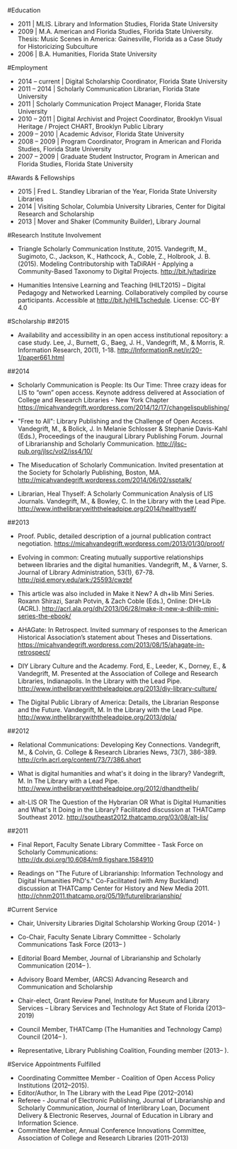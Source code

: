 #Education
- 2011 | MLIS. Library and Information Studies, Florida State University
- 2009 | M.A. American and Florida Studies, Florida State University.  
Thesis: Music Scenes in America: Gainesville, Florida as a Case Study for Historicizing Subculture
- 2006 | B.A. Humanities, Florida State University

#Employment
- 2014 – current | Digital Scholarship Coordinator, Florida State University
- 2011 – 2014 | Scholarly Communication Librarian, Florida State University
- 2011 | Scholarly Communication Project Manager, Florida State University
- 2010 – 2011 | Digital Archivist and Project Coordinator, Brooklyn Visual Heritage / Project CHART, Brooklyn Public Library
- 2009 – 2010 | Academic Advisor, Florida State University
- 2008 – 2009 | Program Coordinator, Program in American and Florida Studies, 
Florida State University
-  2007 – 2009 | Graduate Student Instructor, Program in American and Florida Studies, Florida State University

#Awards & Fellowships
- 2015 | Fred L. Standley Librarian of the Year, Florida State University Libraries
- 2014 | Visiting Scholar, Columbia University Libraries, Center for Digital Research and Scholarship
- 2013 | Mover and Shaker (Community Builder), Library Journal

#Research Institute Involvement
- Triangle Scholarly Communication Institute, 2015. Vandegrift, M., Sugimoto, C., Jackson, K., Hathcock, A., Coble, Z., Holbrook, J. B. (2015). Modeling Contributorship with TaDiRAH - Applying a Community-Based Taxonomy to Digital Projects. http://bit.ly/tadirize

- Humanities Intensive Learning and Teaching (HILT2015) – Digital Pedagogy and Networked Learning. Collaboratively compiled by course participants. Accessible at http://bit.ly/HILTschedule. License: CC-BY 4.0

#Scholarship
##2015
- Availability and accessibility in an open access institutional repository: a case study. Lee, J., Burnett, G., Baeg, J. H., Vandegrift, M., & Morris, R. Information Research, 20(1), 1-18. http://InformationR.net/ir/20-1/paper661.html

##2014
- Scholarly Communication is People: Its Our Time: Three crazy ideas for LIS to “own” open access. Keynote address delivered at Association of College and Research Libraries - New York Chapter https://micahvandegrift.wordpress.com/2014/12/17/changelispublishing/ 

- "Free to All": Library Publishing and the Challenge of Open Access. Vandegrift, M., & Bolick, J. In Melanie Schlosser & Stephanie Davis-Kahl (Eds.), Proceedings of the inaugural Library Publishing Forum. Journal of Librarianship and Scholarly Communication. http://jlsc-pub.org/jlsc/vol2/iss4/10/

- The Miseducation of Scholarly Communication. Invited presentation at the Society for Scholarly Publishing, Boston, MA. http://micahvandegrift.wordpress.com/2014/06/02/ssptalk/

- Librarian, Heal Thyself: A Scholarly Communication Analysis of LIS Journals. Vandegrift, M., & Bowley, C. In the Library with the Lead Pipe. http://www.inthelibrarywiththeleadpipe.org/2014/healthyself/ 

##2013
- Proof. Public, detailed description of a journal publication contract negotiation. https://micahvandegrift.wordpress.com/2013/01/30/proof/ 

- Evolving in common: Creating mutually supportive relationships between libraries and the digital humanities. Vandegrift, M., & Varner, S. Journal of Library Administration, 53(1), 67-78. http://pid.emory.edu/ark:/25593/cwzbf 

- This article was also included in Make it New? A dh+lib Mini Series. Roxann Shirazi, Sarah Potvin, & Zach Coble (Eds.), Online: DH+Lib (ACRL). http://acrl.ala.org/dh/2013/06/28/make-it-new-a-dhlib-mini-series-the-ebook/ 

- AHAGate: In Retrospect. Invited summary of responses to the American Historical Association’s statement about Theses and Dissertations. https://micahvandegrift.wordpress.com/2013/08/15/ahagate-in-retrospect/ 

- DIY Library Culture and the Academy. Ford, E., Leeder, K., Dorney, E., & Vandegrift, M. Presented at the Association of College and Research Libraries, Indianapolis. In the Library with the Lead Pipe. http://www.inthelibrarywiththeleadpipe.org/2013/diy-library-culture/

- The Digital Public Library of America: Details, the Librarian Response and the Future. Vandegrift, M. In the Library with the Lead Pipe. http://www.inthelibrarywiththeleadpipe.org/2013/dpla/ 

##2012
- Relational Communications: Developing Key Connections. Vandegrift, M., & Colvin, G. College & Research Libraries News, 73(7), 386-389. http://crln.acrl.org/content/73/7/386.short 

- What is digital humanities and what's it doing in the library? Vandegrift, M. In The Library with a Lead Pipe. http://www.inthelibrarywiththeleadpipe.org/2012/dhandthelib/

- alt-LIS OR The Question of the Hybrarian OR What is Digital Humanities and What's It Doing in the Library? Facilitated discussion at THATCamp Southeast 2012. http://southeast2012.thatcamp.org/03/08/alt-lis/ 

##2011
- Final Report, Faculty Senate Library Committee - Task Force on Scholarly Communications: http://dx.doi.org/10.6084/m9.figshare.1584910 

- Readings on "The Future of Librarianship: Information Technology and Digital Humanities PhD's." Co-Facilitated (with Amy Buckland) discussion at THATCamp Center for History and New Media 2011. http://chnm2011.thatcamp.org/05/19/futurelibrarianship/ 

#Current Service
- Chair, University Libraries Digital Scholarship Working Group (2014- )

- Co-Chair, Faculty Senate Library Committee - Scholarly Communications Task
Force (2013– )

- Editorial Board Member, Journal of Librarianship and Scholarly Communication (2014– ).

- Advisory Board Member, (ARCS) Advancing Research and Communication and Scholarship

- Chair-elect, Grant Review Panel, Institute for Museum and Library Services – Library Services and Technology Act State of Florida (2013–2019)

- Council Member, THATCamp (The Humanities and Technology Camp) Council
(2014– ).

- Representative, Library Publishing Coalition, Founding member (2013– ).

#Service Appointments Fulfilled
- Coordinating Committee Member - Coalition of Open Access Policy Institutions
(2012–2015).
- Editor/Author, In The Library with the Lead Pipe (2012–2014)
- Referee - Journal of Electronic Publishing, Journal of Librarianship and Scholarly Communication, Journal of Interlibrary Loan, Document Delivery & Electronic Reserves, Journal of Education in Library and Information Science.
- Committee Member, Annual Conference Innovations Committee, Association of College and Research Libraries (2011–2013)
